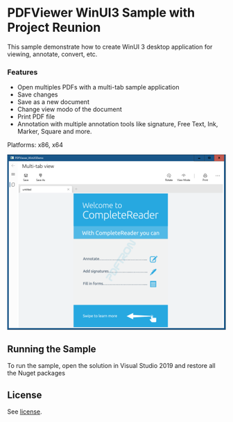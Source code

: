 # PDFViewer WinUI3 Sample with Project Reunion

This sample demonstrate how to create WinUI 3 desktop application for viewing, annotate, convert, etc.

### Features
- Open multiples PDFs with a multi-tab sample application
- Save changes
- Save as a new document
- Change view modo of the document
- Print PDF file
- Annotation with multiple annotation tools like signature, Free Text, Ink, Marker, Square and more.

Platforms: x86, x64

![main-page](./art/main_page.png)

## Running the Sample

To run the sample, open the solution in Visual Studio 2019 and restore all the Nuget packages

## License

See [license](./../LICENSE).
